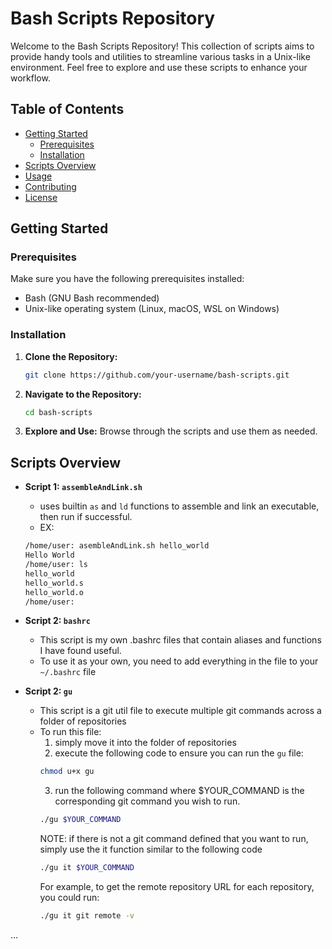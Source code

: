 # Bash Scripts Repository

Welcome to the Bash Scripts Repository! This collection of scripts aims to provide handy tools and utilities to streamline various tasks in a Unix-like environment. Feel free to explore and use these scripts to enhance your workflow.

## Table of Contents

- [Getting Started](#getting-started)
  - [Prerequisites](#prerequisites)
  - [Installation](#installation)
- [Scripts Overview](#scripts-overview)
- [Usage](#usage)
- [Contributing](#contributing)
- [License](#license)

## Getting Started

### Prerequisites

Make sure you have the following prerequisites installed:

- Bash (GNU Bash recommended)
- Unix-like operating system (Linux, macOS, WSL on Windows)

### Installation

1. **Clone the Repository:**
   ```bash
   git clone https://github.com/your-username/bash-scripts.git
   ```

2. **Navigate to the Repository:**
   ```bash
   cd bash-scripts
   ```

3. **Explore and Use:**
   Browse through the scripts and use them as needed.

## Scripts Overview

- **Script 1: `assembleAndLink.sh`**
  - uses builtin `as` and `ld` functions to assemble and link an executable, then run if successful.
  - EX:
  ```bash
  /home/user: asembleAndLink.sh hello_world
  Hello World
  /home/user: ls 
  hello_world
  hello_world.s
  hello_world.o
  /home/user: 
  ```

- **Script 2: `bashrc`**
  - This script is my own .bashrc files that contain aliases and functions I have found useful.
  - To use it as your own, you need to add everything in the file to your `~/.bashrc` file 

- **Script 2: `gu`**
  - This script is a git util file to execute multiple git commands across a folder of repositories
  - To run this file:
     1) simply move it into the folder of repositories
     2) execute the following code to ensure you can run the `gu` file:
     ```bash 
     chmod u+x gu
     ```
     3) run the following command where $YOUR_COMMAND is the corresponding git command you wish to run.  
     ```bash
     ./gu $YOUR_COMMAND
     ```
     NOTE: if there is not a git command defined that you want to run, simply use the it function similar to the following code 
     ```bash
     ./gu it $YOUR_COMMAND
     ```
     For example, to get the remote repository URL for each repository, you could run:
     ```bash
     ./gu it git remote -v 
     ```

...
